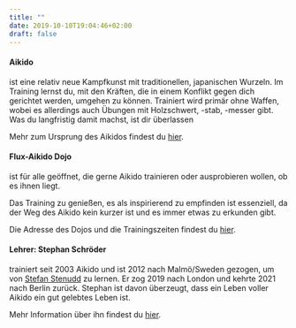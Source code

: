 ```yaml
---
title: ""
date: 2019-10-10T19:04:46+02:00
draft: false
---
```


<h4 class="alert alert-info">Aikido</h4>
<p>ist eine relativ neue Kampfkunst mit traditionellen, japanischen Wurzeln.
Im Training lernst du, mit den Kräften, die in einem Konflikt gegen dich gerichtet werden, umgehen zu können.
Trainiert wird primär ohne Waffen, wobei es allerdings auch Übungen mit Holzschwert, -stab, -messer gibt.
Was du langfristig damit machst, ist dir überlassen</p>
<p class="pb-3">Mehr zum Ursprung des Aikidos findest du <a href="/about/aikido">hier</a>.</p>

<h4 class="alert alert-info">Flux-Aikido Dojo</h4>
<p>ist für alle geöffnet, die gerne Aikido trainieren oder ausprobieren wollen, ob es ihnen liegt.</p>
<p>Das Training zu genießen, es als inspirierend zu empfinden ist essenziell, da der Weg des Aikido kein kurzer ist und es immer etwas zu erkunden gibt.</p>
<p class="pb-3">Die Adresse des Dojos und die Trainingszeiten findest du <a href="/about/schedule-n-address">hier</a>.</p>

<h4 class="alert alert-info">Lehrer: Stephan Schröder</h4>
<p>trainiert seit 2003 Aikido und ist 2012 nach Malmö/Sweden gezogen, um von <a href="/about/stenudd">Stefan Stenudd</a> zu lernen. Er zog 2019 nach London und kehrte 2021 nach Berlin zurück.
Stephan ist davon überzeugt, dass ein Leben voller Aikido ein gut gelebtes Leben ist.</p>
<p class="pb-3">Mehr Information über ihn findest du <a href="/about/teachers">hier</a>.</p>


